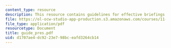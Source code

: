 ```yaml
---
content_type: resource
description: This resource contains guidelines for effective briefings.
file: https://ol-ocw-studio-app-production.s3.amazonaws.com/courses/11-225-argumentation-and-communication-fall-2006/d1707ae4dc9223e798bceafd3264cb14_guide_pres.pdf
file_type: application/pdf
resourcetype: Document
title: guide_pres.pdf
uid: d1707ae4-dc92-23e7-98bc-eafd3264cb14
---
```

